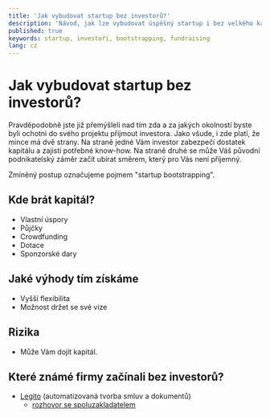 ```yaml
---
title: 'Jak vybudovat startup bez investorů?'
description: 'Návod, jak lze vybudovat úspěšný startup i bez velkého kapitálu.'
published: true
keywords: startup, investoři, bootstrapping, fundraising
lang: cz
---
```

# Jak vybudovat startup bez investorů?

Pravděpodobně jste již přemýšleli nad tím zda a za jakých
okolností byste byli ochotni do svého projektu přijmout investora.
Jako všude, i zde platí, že mince má dvě strany.
Na straně jedné Vám investor zabezpečí dostatek kapitálu a
zajistí potřebné know-how. Na straně druhé se může Váš původní
podnikatelský záměr začít ubírat směrem, který pro Vás není příjemný.

Zmíněný postup označujeme pojmem "startup bootstrapping".

## Kde brát kapitál?
- Vlastní úspory
- Půjčky
- Crowdfunding
- Dotace
- Sponzorské dary

## Jaké výhody tím získáme
- Vyšší flexibilita
- Možnost držet se své vize

## Rizika
- Může Vám dojít kapitál.

## Které známé firmy začínali bez investorů?
- <a href="https://www.legito.cz/" target="_blank">Legito</a> (automatizovaná tvorba smluv a dokumentů)
  - <a href="https://pravo21.online/podcasty21/podcasty21-s-ondrejem-maternou-vybudovat-startup-bez-investora-bylo-tezke-ale-jsme-diky-tomu-flexibilni" target="_blank">rozhovor se spoluzakladatelem</a>
